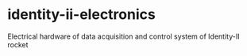 # identity-ii-electronics
Electrical hardware of data acquisition and control system of Identity-II rocket
